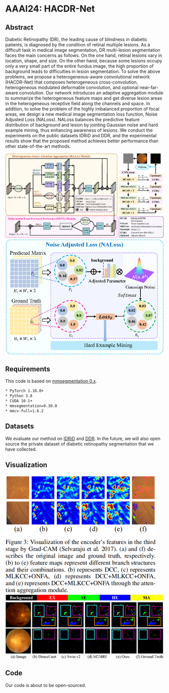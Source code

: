# AAAI24: HACDR-Net

## Abstract

Diabetic Retinopathy (DR), the leading cause of blindness in diabetic patients, is diagnosed by the condition of retinal multiple lesions. As a difficult task in medical image segmentation, DR multi-lesion segmentation faces the main concerns as follows. On the one hand, retinal lesions vary in location, shape, and size. On the other hand, because some lesions occupy only a very small part of the entire fundus image, the high proportion of background leads to difficulties in lesion segmentation. To solve the above problems, we propose a heterogeneous-aware convolutional network (HACDR-Net) that composes heterogeneous cross-convolution, heterogeneous modulated deformable convolution, and optional near-far-aware convolution. Our network introduces an adaptive aggregation module to summarize the heterogeneous feature maps and get diverse lesion areas in the heterogeneous receptive field along the channels and space. In addition, to solve the problem of the highly imbalanced proportion of focal areas, we design a new medical image segmentation loss function, Noise Adjusted Loss (NALoss). NALoss balances the predictive feature distribution of background and lesion by jointing Gaussian noise and hard example mining, thus enhancing awareness of lesions. We conduct the experiments on the public datasets IDRiD and DDR, and the experimental results show that the proposed method achieves better performance than other state-of-the-art methods.

![](./image/model.png)
![](./image/NALoss.png)

## Requirements

This code is based on [mmsegmentation 0.x](https://github.com/open-mmlab/mmsegmentation).

```
* PyTorch 1.10.0+
* Python 3.8
* CUDA 10.1+
* mmsegmentation=0.30.0
* mmcv-full=1.6.2
```

## Datasets

We evaluate our method on [IDRiD](https://ieee-dataport.org/open-access/indian-diabetic-retinopathy-image-dataset-idrid) and [DDR](https://github.com/nkicsl/DDR-dataset). In the future, we will also open source the private dataset of diabetic retinopathy segmentation that we have collected.

## Visualization

![](./image/img.png)
![](./image/compare.png)

## Code

Our code is about to be open-sourced.
